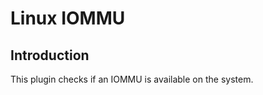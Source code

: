 Linux IOMMU
==================

Introduction
------------

This plugin checks if an IOMMU is available on the system.
